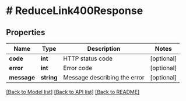 # # ReduceLink400Response

## Properties

Name | Type | Description | Notes
------------ | ------------- | ------------- | -------------
**code** | **int** | HTTP status code | [optional]
**error** | **int** | Error code | [optional]
**message** | **string** | Message describing the error | [optional]

[[Back to Model list]](../../README.md#models) [[Back to API list]](../../README.md#endpoints) [[Back to README]](../../README.md)
